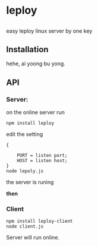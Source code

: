 # leploy
##
easy leploy linux server by one key


## Installation
hehe, ai yoong bu yong.

## API

### Server: ###
on the online server run 

	npm install leploy
	
edit the setting

	{
		
		PORT = listen port;
		HOST = listen host;
	}
	node lepoly.js

the server is runing

**then**
### Client ###
	npm install leploy-client
	node client.js

Server will run online.